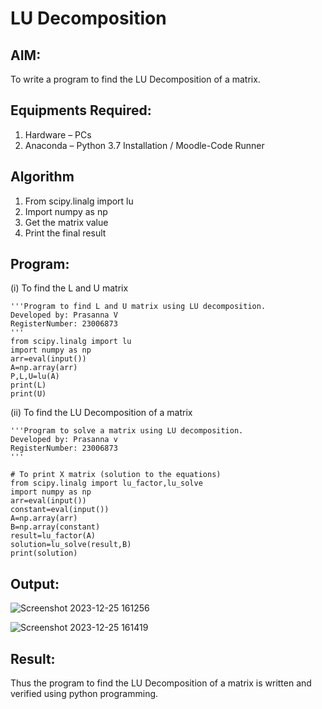 # LU Decomposition 

## AIM:
To write a program to find the LU Decomposition of a matrix.

## Equipments Required:
1. Hardware – PCs
2. Anaconda – Python 3.7 Installation / Moodle-Code Runner

## Algorithm
1. From scipy.linalg import lu
2. Import numpy as np
3. Get the matrix value
4. Print the final result

## Program:
(i) To find the L and U matrix
```
'''Program to find L and U matrix using LU decomposition.
Developed by: Prasanna V 
RegisterNumber: 23006873
'''
from scipy.linalg import lu
import numpy as np
arr=eval(input())
A=np.array(arr)
P,L,U=lu(A)
print(L)
print(U)
```
(ii) To find the LU Decomposition of a matrix
```
'''Program to solve a matrix using LU decomposition.
Developed by: Prasanna v
RegisterNumber: 23006873
'''

# To print X matrix (solution to the equations)
from scipy.linalg import lu_factor,lu_solve
import numpy as np
arr=eval(input())
constant=eval(input())
A=np.array(arr)
B=np.array(constant)
result=lu_factor(A)
solution=lu_solve(result,B)
print(solution)
```

## Output:

![Screenshot 2023-12-25 161256](https://github.com/prasannavenkat01/LU-Decomposition/assets/150702500/5d645ffa-1ce5-4ab4-8be7-56eef3b145e9)

![Screenshot 2023-12-25 161419](https://github.com/prasannavenkat01/LU-Decomposition/assets/150702500/5d39a983-9e94-4c2c-b441-fccfa4626c38)




## Result:
Thus the program to find the LU Decomposition of a matrix is written and verified using python programming.

